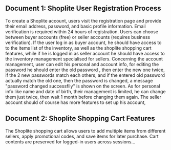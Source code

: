 ## Document 1: Shoplite User Registration Process

To create a Shoplite account, users visit the registration page and provide their email address, password, and basic profile information. Email verification is required within 24 hours of registration. Users can choose between buyer accounts (free) or seller accounts (requires business verification). If the  user log in as buyer account, he should have access to to the items list of the inventory, as well as the shoplite shopping cart features, while if he is logged in as seller account he should have access to the inventory management specialised for sellers. Concerning the account management, user can edit his personal and account info, for editing the password he should enter the old password , then enter the new one twice, if the 2 new passwords match each others, and if the entered old password actually match the old one, then the password is changed, a message "password changed successflly" is shown on the screen. As for personal info like name and date of birth, their management is limited, he can change them just twice, then wait 1 month before changing them again. The seller account should of course has more features to set up his account, 

## Document 2: Shoplite Shopping Cart Features

The Shoplite shopping cart allows users to add multiple items from different sellers, apply promotional codes, and save items for later purchase. Cart contents are preserved for logged-in users across sessions...

